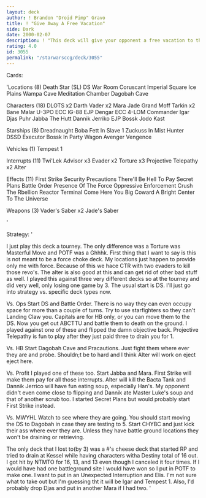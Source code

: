 ```yaml
---
layout: deck
author: ! Brandon "Droid Pimp" Gravo
title: ! "Give Away A Free Vacation"
side: Dark
date: 2000-02-07
description: ! "This deck will give your opponent a free vacation to the bottom of the rankings with its massive beat down power."
rating: 4.0
id: 3055
permalink: "/starwarsccg/deck/3055"
---
```

Cards: 

'Locations (8)
Death Star (SL)
DS War Room
Coruscant
Imperial Square
Ice Plains
Wampa Cave
Meditation Chamber
Dagobah Cave

Characters (18)
DLOTS x2
Darth Vader x2
Mara Jade
Grand Moff Tarkin x2
Bane Malar
U-3PO
ECC IG-88
EJP Dengar
ECC 4-LOM
Commander Igar
Djas Puhr
Jabba The Hutt
Dannik Jerriko
EJP Bossk
Jodo Kast

Starships (8)
Dreadnaught
Boba Fett In Slave 1
Zuckuss In Mist Hunter
DSSD
Executor
Bossk In Party Wagon
Avenger
Vengence

Vehicles (1)
Tempest 1

Interrupts (11)
Twi'Lek Advisor x3
Evader x2
Torture x3
Projective Telepathy x2
Alter

Effects (11)
First Strike
Security Precautions
There'll Be Hell To Pay
Secret Plans
Battle Order
Presence Of The Force
Oppressive Enforcement
Crush The Rbellion
Reactor Terminal
Come Here You Big Coward
A Bright Center To The Universe

Weapons (3)
Vader's Saber x2
Jade's Saber


'

Strategy: '

I just play this deck a tourney.  The only difference was a Torture was Masterful Move and POTF was a Ghhhk.  First thing that I want to say is this is not meant to be a force choke deck.  My locations just happen to provide only me with force.  Because of this we hace CTR with two evaders to kill those revo's.	The alter is also good at this and can get rid of other bad stuff as well.  I played this against three very different decks so at the tourney and did very well, only losing one game by 3.  The usual start is DS.  I'll just go into strategy vs. specific deck types now.

Vs. Ops Start DS and Battle Order.  There is no way they can even occupy space for more than a couple of turns.  Try to use starfighters so they can't Landing Claw you.  Capitals are for HB only, or you can move them to the DS.  Now you get out ABCTTU and battle them to death on the ground.  I played against one of these and flipped the damn objective back.  Projective Telepathy is fun to play after they just paid three to drain you for 1.

Vs. HB Start Dagobah Cave and Pracautions.  Just fight them where ever they are and probe.  Shouldn;t be to hard and I think Alter will work on eject eject here.

Vs. Profit I played one of these too. Start Jabba and Mara.  First Strike will make them pay for all those interrupts.  Alter will kill the Bacta Tank and Dannik Jerrico will have fun eating soup, especially Han's.  My opponent didn't even come close to flipping and Dannik ate Master Luke's soup and that of another scrub too.  I started Secret Plans but would probably start First Strike instead.

Vs. MWYHL  Watch to see where they are going.	You should start moving the DS to Dagobah in case they are testing to 5.  Start CHYBC and just kick their ass where ever they are.  Unless they have battle ground locations they won't be draining or retrieving.

The only deck that I lost to(by 3) was a #'s cheese deck that started RP and tried to drain at Kessel while having characters witha Destiny  total of 16 out.	I got hit by NTMTO for 16, 13, and 13 even though I canceled it four times.  If I would have had one battleground site I would have won so I put in POTF to make one.  I want to put in an Unexpected Interruption and Elis.  I'm not sure what to take out but I'm guessing tht it will be Igar and Tempest 1.  Also, I'd probably drop Djas and put in another Mara if I had two. '
